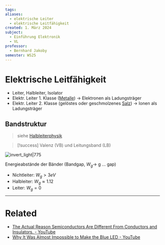 ```yaml
---
tags: 
aliases:
  - elektrische Leiter
  - elektrische Leitfähigkeit
created: 1. März 2024
subject:
  - Einführung Elektronik
  - VL
professor:
  - Bernhard Jakoby
semester: WS25
---
```


# Elektrische Leitfähigkeit

- Leiter, Halbleiter, Isolator
- Elektr. Leiter 1. Klasse ([Metalle](Metallbindung.md)) $\rightarrow$ Elektronen als Ladungsträger
- Elektr. Leiter 2. Klasse (gelöstes oder geschmolzenes [Salz](Ionenbindung.md)) $\rightarrow$ Ionen als Ladungsträger

## Bandstruktur

> siehe [Halbleiterphysik](../Physik/Halbleiterphysik.md)

> [!success] Valenz (VB) und Leitungsband (LB)

![invert_light|775](../Hardwareentwicklung/assets/Baendermodell.png)

Energieabstände der Bänder (Bandgap, $W_{g}\to$ g ... gap)

- Nichtleiter: $W_{g}>3eV$
- Halbleiter: $W_{g}\approx1.12$
- Leiter: $W_{g} = 0$

---

# Related

- [The Actual Reason Semiconductors Are Different From Conductors and Insulators. - YouTube](https://www.youtube.com/watch?v=-lHXZk5M6cI)
- [Why It Was Almost Impossible to Make the Blue LED - YouTube](https://www.youtube.com/watch?v=AF8d72mA41M)
